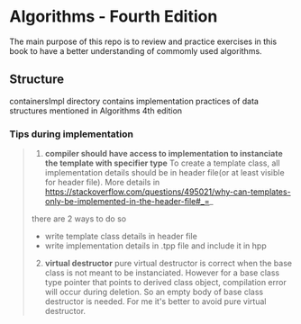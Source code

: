 # Algorithms - Fourth Edition

The main purpose of this repo is to review and practice exercises in this book to have a better understanding of commomly used algorithms.


## Structure 
containersImpl directory contains implementation practices of data structures mentioned in Algorithms 4th edition


### Tips during implementation

> 1. **compiler should have access to implementation to instanciate the template with specifier type**
> To create a template class, all implementation details should be in header file(or at least visible for header file). More details in https://stackoverflow.com/questions/495021/why-can-templates-only-be-implemented-in-the-header-file#_=_
>
> there are 2 ways to do so
>   - write template class details in header file
>   - write implementation details in .tpp file and include it in hpp 
>
> 2. **virtual destructor**
> pure virtual destructor is correct when the base class is not meant to be instanciated. However for a base class type pointer that points to derived class object, compilation error will occur during deletion. So an empty body of base class destructor is needed. For me it's better to avoid pure virtual destructor.
